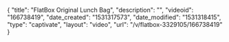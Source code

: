 {
    "title": "FlatBox Original Lunch Bag",
    "description": "",
    "videoid": "166738419",
    "date_created": "1531317573",
    "date_modified": "1531318415",
    "type": "captivate",
    "layout": "video",
    "url": "\/v\/flatbox-3329105\/166738419"
}